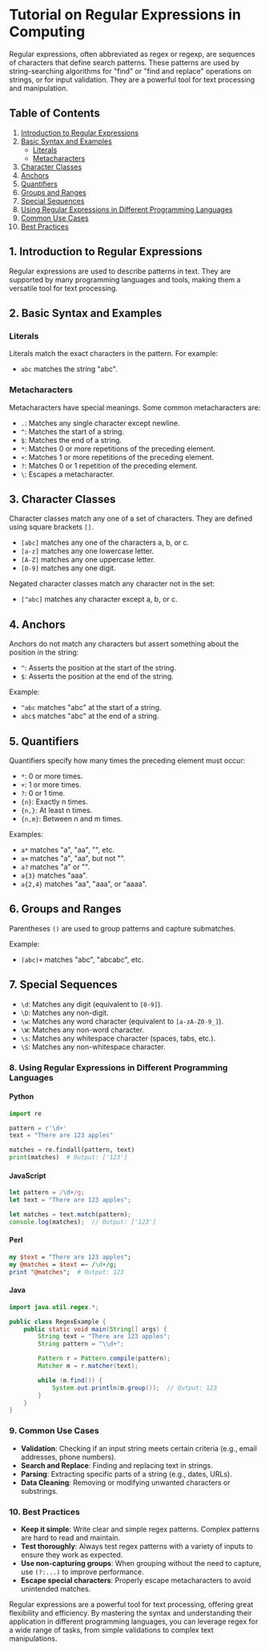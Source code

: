 # Tutorial on Regular Expressions in Computing

Regular expressions, often abbreviated as regex or regexp, are sequences of characters that define search patterns. These patterns are used by string-searching algorithms for "find" or "find and replace" operations on strings, or for input validation. They are a powerful tool for text processing and manipulation.

## Table of Contents

1. [Introduction to Regular Expressions](#1-introduction-to-regular-expressions)
2. [Basic Syntax and Examples](#2-basic-syntax-and-examples)
   - [Literals](#literals)
   - [Metacharacters](#metacharacters)
3. [Character Classes](#3-character-classes)
4. [Anchors](#4-anchors)
5. [Quantifiers](#5-quantifiers)
6. [Groups and Ranges](#6-groups-and-ranges)
7. [Special Sequences](#7-special-sequences)
8. [Using Regular Expressions in Different Programming Languages](#8-using-regular-expressions-in-different-programming-languages)
9. [Common Use Cases](#9-common-use-cases)
10. [Best Practices](#10-best-practices)

## 1. Introduction to Regular Expressions

Regular expressions are used to describe patterns in text. They are supported by many programming languages and tools, making them a versatile tool for text processing.

## 2. Basic Syntax and Examples

### Literals

Literals match the exact characters in the pattern. For example:
- `abc` matches the string "abc".

### Metacharacters

Metacharacters have special meanings. Some common metacharacters are:
- `.`: Matches any single character except newline.
- `^`: Matches the start of a string.
- `$`: Matches the end of a string.
- `*`: Matches 0 or more repetitions of the preceding element.
- `+`: Matches 1 or more repetitions of the preceding element.
- `?`: Matches 0 or 1 repetition of the preceding element.
- `\`: Escapes a metacharacter.

## 3. Character Classes

Character classes match any one of a set of characters. They are defined using square brackets `[]`.

- `[abc]` matches any one of the characters a, b, or c.
- `[a-z]` matches any one lowercase letter.
- `[A-Z]` matches any one uppercase letter.
- `[0-9]` matches any one digit.

Negated character classes match any character not in the set:
- `[^abc]` matches any character except a, b, or c.

## 4. Anchors

Anchors do not match any characters but assert something about the position in the string:
- `^`: Asserts the position at the start of the string.
- `$`: Asserts the position at the end of the string.

Example:
- `^abc` matches "abc" at the start of a string.
- `abc$` matches "abc" at the end of a string.

## 5. Quantifiers

Quantifiers specify how many times the preceding element must occur:
- `*`: 0 or more times.
- `+`: 1 or more times.
- `?`: 0 or 1 time.
- `{n}`: Exactly n times.
- `{n,}`: At least n times.
- `{n,m}`: Between n and m times.

Examples:
- `a*` matches "a", "aa", "", etc.
- `a+` matches "a", "aa", but not "".
- `a?` matches "a" or "".
- `a{3}` matches "aaa".
- `a{2,4}` matches "aa", "aaa", or "aaaa".

## 6. Groups and Ranges

Parentheses `()` are used to group patterns and capture submatches.

Example:
- `(abc)+` matches "abc", "abcabc", etc.

## 7. Special Sequences

- `\d`: Matches any digit (equivalent to `[0-9]`).
- `\D`: Matches any non-digit.
- `\w`: Matches any word character (equivalent to `[a-zA-Z0-9_]`).
- `\W`: Matches any non-word character.
- `\s`: Matches any whitespace character (spaces, tabs, etc.).
- `\S`: Matches any non-whitespace character.

### 8. Using Regular Expressions in Different Programming Languages

#### Python

```python
import re

pattern = r'\d+'
text = "There are 123 apples"

matches = re.findall(pattern, text)
print(matches)  # Output: ['123']
```

#### JavaScript

```javascript
let pattern = /\d+/g;
let text = "There are 123 apples";

let matches = text.match(pattern);
console.log(matches);  // Output: ['123']
```

#### Perl

```perl
my $text = "There are 123 apples";
my @matches = $text =~ /\d+/g;
print "@matches";  # Output: 123
```

#### Java

```java
import java.util.regex.*;

public class RegexExample {
    public static void main(String[] args) {
        String text = "There are 123 apples";
        String pattern = "\\d+";

        Pattern r = Pattern.compile(pattern);
        Matcher m = r.matcher(text);

        while (m.find()) {
            System.out.println(m.group());  // Output: 123
        }
    }
}
```

### 9. Common Use Cases

- **Validation**: Checking if an input string meets certain criteria (e.g., email addresses, phone numbers).
- **Search and Replace**: Finding and replacing text in strings.
- **Parsing**: Extracting specific parts of a string (e.g., dates, URLs).
- **Data Cleaning**: Removing or modifying unwanted characters or substrings.

### 10. Best Practices

- **Keep it simple**: Write clear and simple regex patterns. Complex patterns are hard to read and maintain.
- **Test thoroughly**: Always test regex patterns with a variety of inputs to ensure they work as expected.
- **Use non-capturing groups**: When grouping without the need to capture, use `(?:...)` to improve performance.
- **Escape special characters**: Properly escape metacharacters to avoid unintended matches.


Regular expressions are a powerful tool for text processing, offering great flexibility and efficiency. By mastering the syntax and understanding their application in different programming languages, you can leverage regex for a wide range of tasks, from simple validations to complex text manipulations.